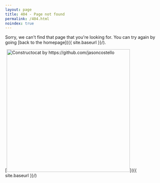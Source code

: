 ```yaml
---
layout: page
title: 404 - Page not found
permalink: /404.html
noindex: true
---
```


Sorry, we can't find that page that you're looking for. You can try again by going [back to the homepage]({{ site.baseurl }}/).

[<img src="{{ site.baseurl }}/files/internal/404.jpg" alt="Constructocat by https://github.com/jasoncostello" style="width: 400px;"/>]({{ site.baseurl }}/)
